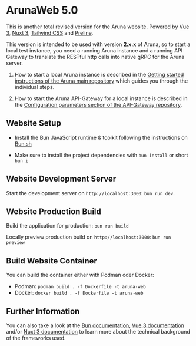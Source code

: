 # ArunaWeb 5.0

This is another total revised version for the Aruna website. Powered by [Vue 3](https://vuejs.org/), [Nuxt 3](https://nuxt.com/), [Tailwind CSS](https://tailwindcss.com/) and [Preline](https://preline.co/). 

This version is intended to be used with version **2.x.x** of Aruna, so to start a local test instance, you need a running Aruna instance and a running API Gateway to translate the RESTful http calls into native gRPC for the Aruna server.

1. How to start a local Aruna instance is described in the [Getting started instructions of the Aruna main repository](https://github.com/arunaengine/aruna?tab=readme-ov-file#getting-started) which guides you through the individual steps.

2. How to start the Aruna API-Gateway for a local instance is described in the [Configuration parameters section of the API-Gateway repository](https://github.com/arunaengine/grpc-gateway?tab=readme-ov-file#configuration-parameters).

## Website Setup

* Install the Bun JavaScript runtime & toolkit following the instructions on [Bun.sh](https://bun.sh/)

* Make sure to install the project dependencies with `bun install` or short `bun i` 

## Website Development Server

Start the development server on `http://localhost:3000`: `bun run dev`.

## Website Production Build

Build the application for production: `bun run build`

Locally preview production build on `http://localhost:3000`: `bun run preview`

## Build Website Container

You can build the container either with Podman oder Docker:

* Podman: `podman build . -f Dockerfile -t aruna-web`
* Docker: `docker build . -f Dockerfile -t aruna-web`

## Further Information

You can also take a look at the [Bun documentation](https://bun.sh/docs), [Vue 3 documentation](https://vuejs.org/guide/introduction.html) and/or [Nuxt 3 documentation](https://nuxt.com/docs/getting-started/introduction) to learn more about the technical background of the frameworks used.
